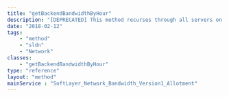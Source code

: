```yaml
---
title: "getBackendBandwidthByHour"
description: "[DEPRECATED] This method recurses through all servers on a Bandwidth Pool for 24 hour time span starting at a given date/time. To get the private data set for all servers on a Bandwidth Pool from midnight Feb 1st, 2008 to 23:59 on Feb 1st, you would pass a parameter of '02/01/2008 0:00'.  The ending date / time is calculated for you to prevent requesting data from the server for periods larger than 24 hours as this method requires processing a lot of data records and can get slow at times. "
date: "2018-02-12"
tags:
    - "method"
    - "sldn"
    - "Network"
classes:
    - "getBackendBandwidthByHour"
type: "reference"
layout: "method"
mainService : "SoftLayer_Network_Bandwidth_Version1_Allotment"
---
```

